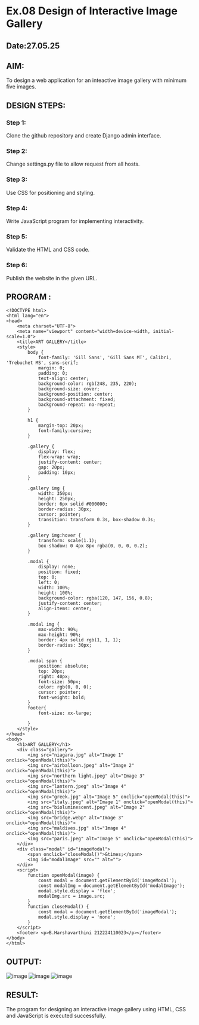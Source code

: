 # Ex.08 Design of Interactive Image Gallery
## Date:27.05.25

## AIM:
To design a web application for an inteactive image gallery with minimum five images.

## DESIGN STEPS:

### Step 1:
Clone the github repository and create Django admin interface.

### Step 2:
Change settings.py file to allow request from all hosts.

### Step 3:
Use CSS for positioning and styling.

### Step 4:
Write JavaScript program for implementing interactivity.

### Step 5:
Validate the HTML and CSS code.

### Step 6:
Publish the website in the given URL.

## PROGRAM :
~~~
<!DOCTYPE html>
<html lang="en">
<head>
    <meta charset="UTF-8">
    <meta name="viewport" content="width=device-width, initial-scale=1.0">
    <title>ART GALLERY</title>
    <style>
        body {
            font-family: 'Gill Sans', 'Gill Sans MT', Calibri, 'Trebuchet MS', sans-serif;
            margin: 0;
            padding: 0;
            text-align: center;
            background-color: rgb(248, 235, 220);
            background-size: cover;  
            background-position: center;
            background-attachment: fixed;   
            background-repeat: no-repeat;
        }

        h1 {
            margin-top: 20px;
            font-family:cursive;
        }

        .gallery {
            display: flex;
            flex-wrap: wrap;
            justify-content: center;
            gap: 20px;
            padding: 10px;
        }

        .gallery img {
            width: 350px;
            height: 250px;
            border: 6px solid #000000;
            border-radius: 30px;
            cursor: pointer;
            transition: transform 0.3s, box-shadow 0.3s;
        }

        .gallery img:hover {
            transform: scale(1.1);
            box-shadow: 0 4px 8px rgba(0, 0, 0, 0.2);
        }

        .modal {
            display: none;
            position: fixed;
            top: 0;
            left: 0;
            width: 100%;
            height: 100%;
            background-color: rgba(120, 147, 156, 0.8);
            justify-content: center;
            align-items: center;
        }

        .modal img {
            max-width: 90%;
            max-height: 90%;
            border: 4px solid rgb(1, 1, 1);
            border-radius: 30px;
        }

        .modal span {
            position: absolute;
            top: 20px;
            right: 40px;
            font-size: 50px;
            color: rgb(0, 0, 0);
            cursor: pointer;
            font-weight: bold;
        }
        footer{
            font-size: xx-large;

        }
    </style>
</head>
<body>
    <h1>ART GALLERY</h1>
    <div class="gallery">
        <img src="niagara.jpg" alt="Image 1" onclick="openModal(this)">
        <img src="airballoon.jpeg" alt="Image 2" onclick="openModal(this)">
        <img src="northern light.jpeg" alt="Image 3" onclick="openModal(this)">
        <img src="lantern.jpeg" alt="Image 4" onclick="openModal(this)">
        <img src="greek.jpg" alt="Image 5" onclick="openModal(this)">
        <img src="italy.jpeg" alt="Image 1" onclick="openModal(this)">
        <img src="bioluminescent.jpeg" alt="Image 2" onclick="openModal(this)">
        <img src="bridge.webp" alt="Image 3" onclick="openModal(this)">
        <img src="maldives.jpg" alt="Image 4" onclick="openModal(this)">
        <img src="paris.jpeg" alt="Image 5" onclick="openModal(this)">
    </div>
    <div class="modal" id="imageModal">
        <span onclick="closeModal()">&times;</span>
        <img id="modalImage" src="" alt="">
    </div>
    <script>
        function openModal(image) {
            const modal = document.getElementById('imageModal');
            const modalImg = document.getElementById('modalImage');
            modal.style.display = 'flex';
            modalImg.src = image.src;
        }
        function closeModal() {
            const modal = document.getElementById('imageModal');
            modal.style.display = 'none';
        }
    </script>
    <footer> <p>B.Harshavarthini 212224110023</p></footer>
</body>
</html>
~~~
## OUTPUT:
![image](https://github.com/user-attachments/assets/d30cefa3-485d-4efd-b790-738ea07cae3e)
![image](https://github.com/user-attachments/assets/7bbb1131-a648-4218-82a9-a4e7f389fc73)
![image](https://github.com/user-attachments/assets/1fa23fbd-af73-4900-906b-d7e348bf30a6)

## RESULT:
The program for designing an interactive image gallery using HTML, CSS and JavaScript is executed successfully.
